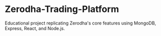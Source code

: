 # Zerodha-Trading-Platform
Educational project replicating Zerodha's core features using MongoDB, Express, React, and Node.js.
